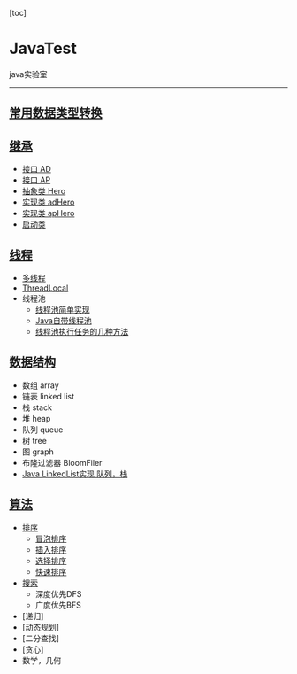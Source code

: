 [toc]

# JavaTest
 java实验室

---

## [常用数据类型转换](./src/typeConversion)


## [继承](./src/extendsTest)
- [接口 AD](./src/extendsTest/AD.java)
- [接口 AP](./src/extendsTest/AP.java)
- [抽象类 Hero](./src/extendsTest/Hero.java)
- [实现类 adHero](./src/extendsTest/adHero.java)
- [实现类 apHero](./src/extendsTest/apHero.java)
- [启动类](./src/extendsTest/GameStart.java)

## [线程](./src/Thread)

  - [多线程](./src/Thread/threadTest.java)
  - [ThreadLocal](./src/Thread/threadLocal/threadLocalTest.java)
  - 线程池
    - [线程池简单实现](./src/Thread/threadPool/MyThreadTest.java)
    - [Java自带线程池](./src/Thread/threadPool/JavaThreadTest.java)
    - [线程池执行任务的几种方法](./src/Thread/threadPool/submit.java)
## [数据结构](./src/dataStructure)
- 数组 array
- 链表 linked list
- 栈 stack
- 堆 heap
- 队列 queue
- 树 tree
- 图 graph
- 布隆过滤器 BloomFiler
- [Java LinkedList实现 队列，栈](./src/dataStructure/collection/List/linkedList.java)

## [算法](./src/algorithm)
- [排序](./src/algorithm/sort)
    - [冒泡排序](./src/algorithm/sort/bubbleSort.java)
    - [插入排序](./src/algorithm/sort/insertionSort.java)
    - [选择排序](./src/algorithm/sort/selctionSort.java)
    - [快速排序](./src/algorithm/sort/quickSort.java)
- [搜索](./src/algorithm/)
    - 深度优先DFS
    - 广度优先BFS
- [递归]
- [动态规划]
- [二分查找]
- [贪心]
- 数学，几何
